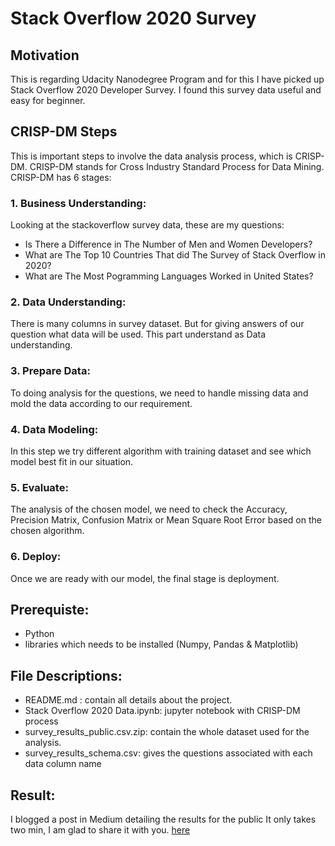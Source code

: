 
# Stack Overflow 2020 Survey

## Motivation
This is regarding Udacity Nanodegree Program and for this I have picked up Stack Overflow 2020 Developer Survey. I found this survey data useful and easy for beginner.

## CRISP-DM Steps
This is important steps to involve the data analysis process, which is CRISP-DM. CRISP-DM stands for Cross Industry Standard Process for Data Mining. CRISP-DM has 6 stages:

### 1. Business Understanding:
Looking at the stackoverflow survey data, these are my questions:
- Is There a Difference in The Number of Men and Women Developers?
- What are The Top 10 Countries That did The Survey of Stack Overflow in 2020?
- What are The Most Pogramming Languages Worked in United States?

### 2. Data Understanding:
There is many columns in survey dataset. But for giving answers of our question what data will be used. This part understand as Data understanding.

### 3. Prepare Data:
To doing analysis for the questions, we need to handle missing data and mold the data according to our requirement.

### 4. Data Modeling:
In this step we try different algorithm with training dataset and see which model best fit in our situation.

### 5. Evaluate:
The analysis of the chosen model, we need to check the Accuracy, Precision Matrix, Confusion Matrix or Mean Square Root Error based on the chosen algorithm.

### 6. Deploy:
Once we are ready with our model, the final stage is deployment. 

## Prerequiste:
- Python
- libraries which needs to be installed (Numpy, Pandas & Matplotlib)

## File Descriptions:
- README.md : contain all details about the project.
- Stack Overflow 2020 Data.ipynb: jupyter notebook with CRISP-DM process
- survey_results_public.csv.zip: contain the whole dataset used for the analysis.
- survey_results_schema.csv: gives the questions associated with each data column name

## Result:
I blogged a post in Medium detailing the results for the public It only takes two min, I am glad to share it with you. [here](https://medium.com/@alabdullatif.ab/stack-overflow-survey-data-2020-7bb4810b4bda)

```python

```
